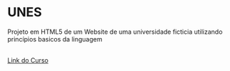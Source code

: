 <h1>UNES </h1> 
Projeto em HTML5 de um Website de uma universidade ficticia utilizando princípios basicos da linguagem
<br></br>

<a href="https://www.udemy.com/course/web-completo/">Link do Curso</a>
